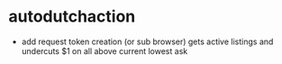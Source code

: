 # autodutchaction

- add request token creation (or sub browser)
gets active listings and undercuts $1 on all above current lowest ask
